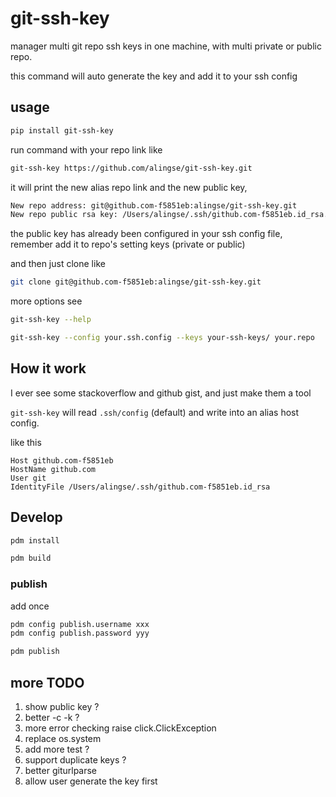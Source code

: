# git-ssh-key

manager multi git repo ssh keys in one machine, with multi private or public repo.

this command will auto generate the key and add it to your ssh config

## usage

```bash
pip install git-ssh-key
```

run command with your repo link like

```bash
git-ssh-key https://github.com/alingse/git-ssh-key.git
```

it will print the new alias repo link and the new public key,

```bash
New repo address: git@github.com-f5851eb:alingse/git-ssh-key.git
New repo public rsa key: /Users/alingse/.ssh/github.com-f5851eb.id_rsa.pub
```

the public key has already been configured in your ssh config file, remember add it to repo's setting keys (private or public)

and then just clone like

```bash
git clone git@github.com-f5851eb:alingse/git-ssh-key.git
```

more options see

```bash
git-ssh-key --help

git-ssh-key --config your.ssh.config --keys your-ssh-keys/ your.repo
```

## How it work

I ever see some stackoverflow and github gist, and just make them a tool

`git-ssh-key` will read `.ssh/config` (default) and write into an alias host config.

like this

```
Host github.com-f5851eb
HostName github.com
User git
IdentityFile /Users/alingse/.ssh/github.com-f5851eb.id_rsa
```


## Develop

```bash
pdm install

pdm build
```

### publish

add once

```bash
pdm config publish.username xxx
pdm config publish.password yyy
```

```bash
pdm publish
```

## more TODO

1. show public key ?
2. better -c -k ?
3. more error checking raise click.ClickException
4. replace os.system
5. add more test ?
6. support duplicate keys ?
7. better giturlparse
8. allow user generate the key first

